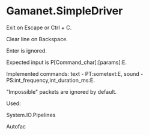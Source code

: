 # Gamanet.SimpleDriver
Exit on Escape or Ctrl + C.

Clear line on Backspace.

Enter is ignored.

Expected input is P[Command_char]:[params]:E.

Implemented commands: text - PT:sometext:E, sound - PS:int_frequency,int_duration_ms:E.

"Impossible" packets are ignored by default.

Used:

System.IO.Pipelines

Autofac

